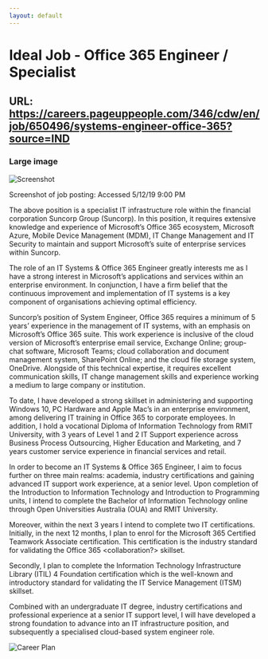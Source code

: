 ```yaml
---
layout: default
---
```


# Ideal Job - Office 365 Engineer / Specialist

## URL: https://careers.pageuppeople.com/346/cdw/en/job/650496/systems-engineer-office-365?source=IND 

### Large image

![Screenshot](https://spg6.github.io/my-profile/JD.png)

Screenshot of job posting:
Accessed 5/12/19 9:00 PM

The above position is a specialist IT infrastructure role within the financial corporation Suncorp Group (Suncorp). In this position, it requires extensive knowledge and experience of Microsoft’s Office 365 ecosystem, Microsoft Azure, Mobile Device Management (MDM), IT Change Management and IT Security to maintain and support Microsoft’s suite of enterprise services within Suncorp.

The role of an IT Systems & Office 365 Engineer greatly interests me as I have a strong interest in Microsoft’s applications and services within an enterprise environment. In conjunction, I have a firm belief that the continuous improvement and implementation of IT systems is a key component of organisations achieving optimal efficiency.

Suncorp’s position of System Engineer, Office 365 requires a minimum of 5 years’ experience in the management of IT systems, with an emphasis on Microsoft’s Office 365 suite. This work experience is inclusive of the cloud version of Microsoft’s enterprise email service, Exchange Online; group-chat software, Microsoft Teams; cloud collaboration and document management system, SharePoint Online; and the cloud file storage system, OneDrive. Alongside of this technical expertise, it requires excellent communication skills, IT change management skills and experience working a medium to large company or institution.

To date, I have developed a strong skillset in administering and supporting Windows 10, PC Hardware and Apple Mac’s in an enterprise environment, among delivering IT training in Office 365 to corporate employees. In addition, I hold a vocational Diploma of Information Technology from RMIT University, with 3 years of Level 1 and 2 IT Support experience across Business Process Outsourcing, Higher Education and Marketing, and 7 years customer service experience in financial services and retail.

In order to become an IT Systems & Office 365 Engineer, I aim to focus further on three main realms: academia, industry certifications and gaining advanced IT support work experience, at a senior level. Upon completion of the Introduction to Information Technology and Introduction to Programming units, I intend to complete the Bachelor of Information Technology online through Open Universities Australia (OUA) and RMIT University.

Moreover, within the next 3 years I intend to complete two IT certifications. Initially, in the next 12 months, I plan to enrol for the Microsoft 365 Certified Teamwork Associate certification. This certification is the industry standard for validating the Office 365 <collaboration?> skillset. 

Secondly, I plan to complete the Information Technology Infrastructure Library (ITIL) 4 Foundation certification which is the well-known and introductory standard for validating the IT Service Management (ITSM) skillset.

Combined with an undergraduate IT degree, industry certifications and professional experience at a senior IT support level, I will have developed a strong foundation to advance into an IT infrastructure position, and subsequently a specialised cloud-based system engineer role.

![Career Plan](https://spg6.github.io/my-profile/plan.png)
